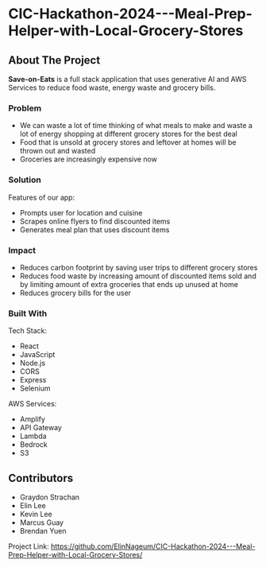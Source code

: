 # CIC-Hackathon-2024---Meal-Prep-Helper-with-Local-Grocery-Stores

<!-- ABOUT THE PROJECT -->

## About The Project

**Save-on-Eats** is a full stack application that uses generative AI and AWS Services to reduce food waste, energy waste and grocery bills.

### Problem 

- We can waste a lot of time thinking of what meals to make and waste a lot of energy shopping at different grocery stores for the best deal
- Food that is unsold at grocery stores and leftover at homes will be thrown out and wasted
- Groceries are increasingly expensive now

### Solution

Features of our app:
- Prompts user for location and cuisine 
- Scrapes online flyers to find discounted items
- Generates meal plan that uses discount items 

### Impact

- Reduces carbon footprint by saving user trips to different grocery stores
- Reduces food waste by increasing amount of discounted items sold and by limiting amount of extra groceries that ends up unused at home
- Reduces grocery bills for the user

### Built With

Tech Stack:
- React
- JavaScript
- Node.js
- CORS
- Express
- Selenium

AWS Services:
- Amplify
- API Gateway
- Lambda
- Bedrock
- S3

<!-- CONTRIBUTORS -->

## Contributors
- Graydon Strachan
- Elin Lee
- Kevin Lee
- Marcus Guay
- Brendan Yuen

Project Link: https://github.com/ElinNageum/CIC-Hackathon-2024---Meal-Prep-Helper-with-Local-Grocery-Stores/
